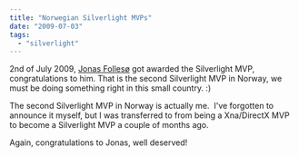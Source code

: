```yaml
---
title: "Norwegian Silverlight MVPs"
date: "2009-07-03"
tags: 
  - "silverlight"
---
```


2nd of July 2009, [Jonas Follesø](http://jonas.follesoe.no) got awarded the Silverlight MVP, congratulations to him. That is the second Silverlight MVP in Norway, we must be doing something right in this small country. :)

The second Silverlight MVP in Norway is actually me.  I've forgotten to announce it myself, but I was transferred to from being a Xna/DirectX MVP to become a Silverlight MVP a couple of months ago.

Again, congratulations to Jonas, well deserved!
